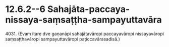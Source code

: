 # 12.6.2--6 Sahajāta-paccaya-nissaya-saṃsaṭṭha-sampayuttavāra

4031\. (Evaṃ itare dve gaṇanāpi sahajātavāropi paccayavāropi nissayavāropi saṃsaṭṭhavāropi sampayuttavāropi paṭiccavārasadisā.)
